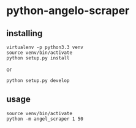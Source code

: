 python-angelo-scraper
=====================

installing
----

    virtualenv -p python3.3 venv
    source venv/bin/activate
    python setup.py install
or

    python setup.py develop

usage
----

    source venv/bin/activate
    python -m angel_scraper 1 50